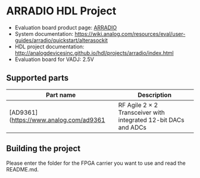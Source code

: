# ARRADIO HDL Project

- Evaluation board product page: [ARRADIO](https://www.terasic.com.tw/cgi-bin/page/archive.pl?No=946)
- System documentation: https://wiki.analog.com/resources/eval/user-guides/arradio/quickstart/alterasockit
- HDL project documentation: http://analogdevicesinc.github.io/hdl/projects/arradio/index.html
- Evaluation board for VADJ: 2.5V

## Supported parts

| Part name                              | Description                                                  |
|----------------------------------------|--------------------------------------------------------------|
| [AD9361](https://www.analog.com/ad9361 | RF Agile 2 × 2 Transceiver with integrated 12-bit DACs and ADCs |

## Building the project

Please enter the folder for the FPGA carrier you want to use and read the README.md.

